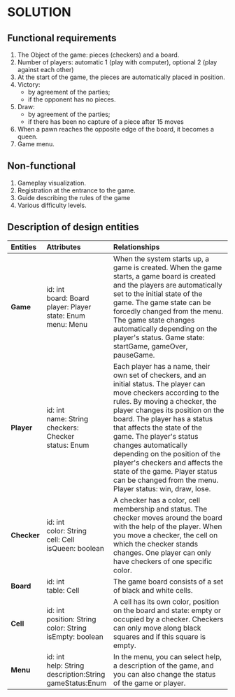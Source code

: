 # SOLUTION
## Functional requirements
1. The Object of the game: pieces (checkers) and a board.
2. Number of players: automatic 1 (play with computer), optional 2 (play against each other)
3. At the start of the game, the pieces are automatically placed in position.
4. Victory: 
    * by agreement of the parties; 
    * if the opponent has no pieces.
5. Draw:
    * by agreement of the parties;
    * if there has been no capture of a piece after 15 moves
6. When a pawn reaches the opposite edge of the board, it becomes a queen.
7. Game menu.
## Non-functional
1. Gameplay visualization. 
2. Registration at the entrance to the game.
3. Guide describing the rules of the game
4. Various difficulty levels.
## Description of design entities
| Entities | Attributes | Relationships |
|:----------------|:---------------|:--------------------|
| __Game__ | id: int <br> board: Board <br> player: Player <br> state: Enum <br> menu: Menu| When the system starts up, a game is created. When the game starts, a game board is created and the players are automatically set to the initial state of the game. The game state can be forcedly changed from the menu. The game state changes automatically depending on the player's status. Game state: startGame, gameOver, pauseGame. |
| __Player__ | id: int <br> name: String <br> checkers: Checker <br> status: Enum | Each player has a name, their own set of checkers, and an initial status. The player can move checkers according to the rules. By moving a checker, the player changes its position on the board. The player has a status that affects the state of the game. The player's status changes automatically depending on the position of the player's checkers and affects the state of the game. Player status can be changed from the menu. Player status: win, draw, lose. |
|__Checker__|id: int <br> color: String <br> cell: Cell <br> isQueen: boolean | A checker has a color, cell membership and status. The checker moves around the board with the help of the player. When you move a checker, the cell on which the checker stands changes. One player can only have checkers of one specific color. |
|__Board__|id: int <br> table: Cell | The game board consists of a set of black and white cells. |
|__Cell__|id: int <br> position: String <br> color: String <br> isEmpty: boolean| A cell has its own color, position on the board and state: empty or occupied by a checker. Checkers can only move along black squares and if this square is empty. |
|__Menu__|id: int <br> help: String <br> description:String <br> gameStatus:Enum | In the menu, you can select help, a description of the game, and you can also change the status of the game or player. |
